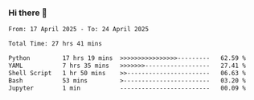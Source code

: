 ### Hi there 👋

<!--
**ututono/ututono** is a ✨ _special_ ✨ repository because its `README.md` (this file) appears on your GitHub profile.

Here are some ideas to get you started:

- 🔭 I’m currently working on ...
- 🌱 I’m currently learning ...
- 👯 I’m looking to collaborate on ...
- 🤔 I’m looking for help with ...
- 💬 Ask me about ...
- 📫 How to reach me: ...
- 😄 Pronouns: ...
- ⚡ Fun fact: ...
-->



<!--START_SECTION:waka-->

```txt
From: 17 April 2025 - To: 24 April 2025

Total Time: 27 hrs 41 mins

Python         17 hrs 19 mins  >>>>>>>>>>>>>>>>---------   62.59 %
YAML           7 hrs 35 mins   >>>>>>>------------------   27.41 %
Shell Script   1 hr 50 mins    >>-----------------------   06.63 %
Bash           53 mins         >------------------------   03.20 %
Jupyter        1 min           -------------------------   00.09 %
```

<!--END_SECTION:waka-->
